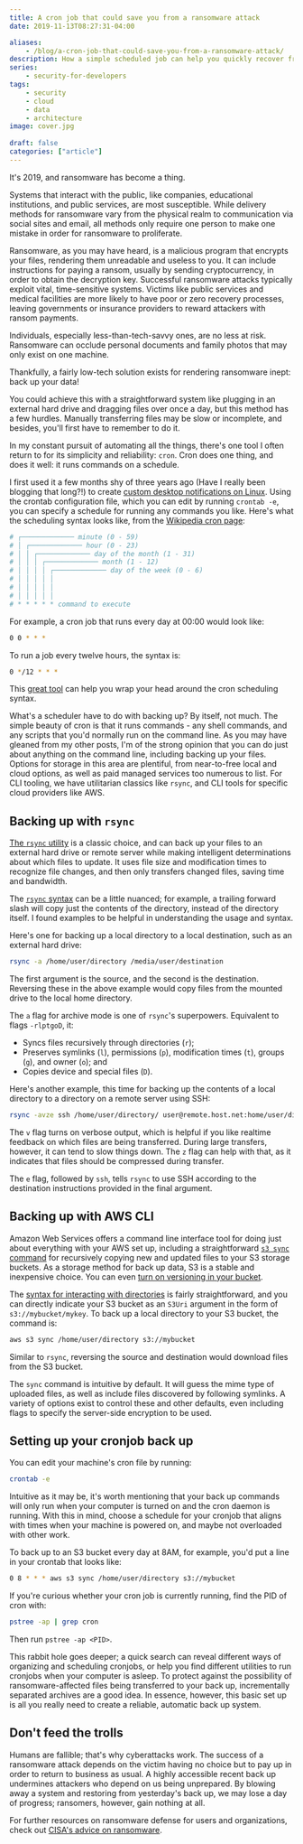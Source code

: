 ```yaml
---
title: A cron job that could save you from a ransomware attack
date: 2019-11-13T08:27:31-04:00

aliases:
    - /blog/a-cron-job-that-could-save-you-from-a-ransomware-attack/
description: How a simple scheduled job can help you quickly recover from ransomware.
series:
    - security-for-developers
tags:
    - security
    - cloud
    - data
    - architecture
image: cover.jpg
 
draft: false
categories: ["article"]
---
```


It's 2019, and ransomware has become a thing.

Systems that interact with the public, like companies, educational institutions, and public services, are most susceptible. While delivery methods for ransomware vary from the physical realm to communication via social sites and email, all methods only require one person to make one mistake in order for ransomware to proliferate.

Ransomware, as you may have heard, is a malicious program that encrypts your files, rendering them unreadable and useless to you. It can include instructions for paying a ransom, usually by sending cryptocurrency, in order to obtain the decryption key. Successful ransomware attacks typically exploit vital, time-sensitive systems. Victims like public services and medical facilities are more likely to have poor or zero recovery processes, leaving governments or insurance providers to reward attackers with ransom payments.

Individuals, especially less-than-tech-savvy ones, are no less at risk. Ransomware can occlude personal documents and family photos that may only exist on one machine.

Thankfully, a fairly low-tech solution exists for rendering ransomware inept: back up your data!

You could achieve this with a straightforward system like plugging in an external hard drive and dragging files over once a day, but this method has a few hurdles. Manually transferring files may be slow or incomplete, and besides, you'll first have to remember to do it.

In my constant pursuit of automating all the things, there's one tool I often return to for its simplicity and reliability: `cron`. Cron does one thing, and does it well: it runs commands on a schedule.

I first used it a few months shy of three years ago (Have I really been blogging that long?!) to create [custom desktop notifications on Linux](/blog/how-i-created-custom-desktop-notifications-using-terminal-and-cron/). Using the crontab configuration file, which you can edit by running `crontab -e`, you can specify a schedule for running any commands you like. Here's what the scheduling syntax looks like, from the [Wikipedia cron page](https://en.wikipedia.org/wiki/Cron):

```sh
# ┌───────────── minute (0 - 59)
# │ ┌───────────── hour (0 - 23)
# │ │ ┌───────────── day of the month (1 - 31)
# │ │ │ ┌───────────── month (1 - 12)
# │ │ │ │ ┌───────────── day of the week (0 - 6)
# │ │ │ │ │
# │ │ │ │ │
# │ │ │ │ │
# * * * * * command to execute
```

For example, a cron job that runs every day at 00:00 would look like:

```sh
0 0 * * *
```

To run a job every twelve hours, the syntax is:

```sh
0 */12 * * *
```

This [great tool](https://crontab.guru/) can help you wrap your head around the cron scheduling syntax.

What's a scheduler have to do with backing up? By itself, not much. The simple beauty of cron is that it runs commands - any shell commands, and any scripts that you'd normally run on the command line. As you may have gleaned from my other posts, I'm of the strong opinion that you can do just about anything on the command line, including backing up your files. Options for storage in this area are plentiful, from near-to-free local and cloud options, as well as paid managed services too numerous to list. For CLI tooling, we have utilitarian classics like `rsync`, and CLI tools for specific cloud providers like AWS.

## Backing up with `rsync`

[The `rsync` utility](https://en.wikipedia.org/wiki/Rsync) is a classic choice, and can back up your files to an external hard drive or remote server while making intelligent determinations about which files to update. It uses file size and modification times to recognize file changes, and then only transfers changed files, saving time and bandwidth.

The [`rsync` syntax](https://download.samba.org/pub/rsync/rsync.1) can be a little nuanced; for example, a trailing forward slash will copy just the contents of the directory, instead of the directory itself. I found examples to be helpful in understanding the usage and syntax.

Here's one for backing up a local directory to a local destination, such as an external hard drive:

```sh
rsync -a /home/user/directory /media/user/destination
```

The first argument is the source, and the second is the destination. Reversing these in the above example would copy files from the mounted drive to the local home directory.

The `a` flag for archive mode is one of `rsync`'s superpowers. Equivalent to flags `-rlptgoD`, it:

- Syncs files recursively through directories (`r`);
- Preserves symlinks (`l`), permissions (`p`), modification times (`t`), groups (`g`), and owner (`o`); and
- Copies device and special files (`D`).

Here's another example, this time for backing up the contents of a local directory to a directory on a remote server using SSH:

```sh
rsync -avze ssh /home/user/directory/ user@remote.host.net:home/user/directory
```

The `v` flag turns on verbose output, which is helpful if you like realtime feedback on which files are being transferred. During large transfers, however, it can tend to slow things down. The `z` flag can help with that, as it indicates that files should be compressed during transfer.

The `e` flag, followed by `ssh`, tells `rsync` to use SSH according to the destination instructions provided in the final argument.

## Backing up with AWS CLI

Amazon Web Services offers a command line interface tool for doing just about everything with your AWS set up, including a straightforward [`s3 sync` command](https://docs.aws.amazon.com/ja_jp/cli/latest/reference/s3/sync.html) for recursively copying new and updated files to your S3 storage buckets. As a storage method for back up data, S3 is a stable and inexpensive choice. You can even [turn on versioning in your bucket](https://docs.aws.amazon.com/AmazonS3/latest/dev/Versioning.html).

The [syntax for interacting with directories](https://docs.aws.amazon.com/ja_jp/cli/latest/reference/s3/index.html#directory-and-s3-prefix-operations) is fairly straightforward, and you can directly indicate your S3 bucket as an `S3Uri` argument in the form of `s3://mybucket/mykey`. To back up a local directory to your S3 bucket, the command is:

```sh
aws s3 sync /home/user/directory s3://mybucket
```

Similar to `rsync`, reversing the source and destination would download files from the S3 bucket.

The `sync` command is intuitive by default. It will guess the mime type of uploaded files, as well as include files discovered by following symlinks. A variety of options exist to control these and other defaults, even including flags to specify the server-side encryption to be used.

## Setting up your cronjob back up

You can edit your machine's cron file by running:

```sh
crontab -e
```

Intuitive as it may be, it's worth mentioning that your back up commands will only run when your computer is turned on and the cron daemon is running. With this in mind, choose a schedule for your cronjob that aligns with times when your machine is powered on, and maybe not overloaded with other work.

To back up to an S3 bucket every day at 8AM, for example, you'd put a line in your crontab that looks like:

```sh
0 8 * * * aws s3 sync /home/user/directory s3://mybucket
```

If you're curious whether your cron job is currently running, find the PID of cron with:

```sh
pstree -ap | grep cron
```

Then run `pstree -ap <PID>`.

This rabbit hole goes deeper; a quick search can reveal different ways of organizing and scheduling cronjobs, or help you find different utilities to run cronjobs when your computer is asleep. To protect against the possibility of ransomware-affected files being transferred to your back up, incrementally separated archives are a good idea. In essence, however, this basic set up is all you really need to create a reliable, automatic back up system.

## Don't feed the trolls

Humans are fallible; that's why cyberattacks work. The success of a ransomware attack depends on the victim having no choice but to pay up in order to return to business as usual. A highly accessible recent back up undermines attackers who depend on us being unprepared. By blowing away a system and restoring from yesterday's back up, we may lose a day of progress; ransomers, however, gain nothing at all.

For further resources on ransomware defense for users and organizations, check out [CISA's advice on ransomware](https://www.us-cert.gov/Ransomware).
